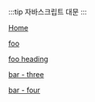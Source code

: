  :::tip
자바스크립트 대문
:::

[Home](/) <!-- Sends the user to the root README.md -->

[foo](/01web/02vuepress/) <!-- Sends the user to index.html of directory foo -->

[foo heading](/01web/02vuepress/#heading) <!-- Anchors user to a heading in the foo README file -->

[bar - three](../02vuepress/01vupress_start.md) <!-- You can append .md (recommended) -->

[bar - four](../02vuepress/four.html) <!-- Or you can append .html -->